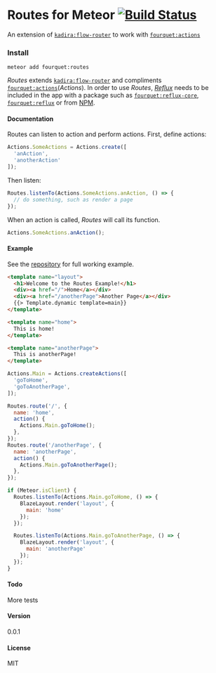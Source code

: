 # Routes for Meteor [![Build Status](https://travis-ci.org/fourquet/meteor-package-routes.svg?branch=master)](https://travis-ci.org/fourquet/meteor-package-routes)

An extension of [`kadira:flow-router`](https://atmospherejs.com/kadira/flow-router) to work with [`fourquet:actions`](https://atmospherejs.com/fourquet/actions)

### Install

`meteor add fourquet:routes`

*Routes* extends [`kadira:flow-router`](https://atmospherejs.com/kadira/flow-router) and compliments [`fourquet:actions`](https://atmospherejs.com/fourquet/actions)(*Actions*). In order to use *Routes*, [*Reflux*](https://www.npmjs.com/package/reflux-core) needs to be included in the app with a package such as [`fourquet:reflux-core`](https://github.com/fourquet/meteor-package-reflux-core),  [`fourquet:reflux`](https://github.com/fourquet/meteor-package-reflux) or from [NPM](https://www.npmjs.com/package/reflux-core).

#### Documentation
Routes can listen to action and perform actions. First, define actions:
```js
Actions.SomeActions = Actions.create([
  'anAction',
  'anotherAction'
]);
```
Then listen:
```js
Routes.listenTo(Actions.SomeActions.anAction, () => {
  // do something, such as render a page
});
```
When an action is called, *Routes* will call its function.
```js
Actions.SomeActions.anAction();
```
#### Example
See the [repository](https://github.com/fourquet/meteor-package-routes/tree/master/example) for full working example.
```html
<template name="layout">
  <h1>Welcome to the Routes Example!</h1>
  <div><a href="/">Home</a></div>
  <div><a href="/anotherPage">Another Page</a></div>
  {{> Template.dynamic template=main}}
</template>

<template name="home">
  This is home!
</template>

<template name="anotherPage">
  This is anotherPage!
</template>
```
```js
Actions.Main = Actions.createActions([
  'goToHome',
  'goToAnotherPage',
]);

Routes.route('/', {
  name: 'home',
  action() {
    Actions.Main.goToHome();
  },
});
Routes.route('/anotherPage', {
  name: 'anotherPage',
  action() {
    Actions.Main.goToAnotherPage();
  },
});

if (Meteor.isClient) {
  Routes.listenTo(Actions.Main.goToHome, () => {
    BlazeLayout.render('layout', {
      main: 'home'
    });
  });

  Routes.listenTo(Actions.Main.goToAnotherPage, () => {
    BlazeLayout.render('layout', {
      main: 'anotherPage'
    });
  });
}
```
#### Todo
More tests

#### Version
0.0.1

#### License
MIT
